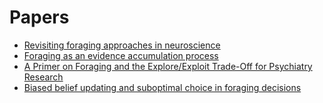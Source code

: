 # Papers
- [Revisiting foraging approaches in neuroscience](https://link.springer.com/article/10.3758/s13415-018-00682-z)
- [Foraging as an evidence accumulation process](https://journals.plos.org/ploscompbiol/article?id=10.1371/journal.pcbi.1007060)
- [A Primer on Foraging and the Explore/Exploit Trade-Off for Psychiatry Research](https://www.nature.com/articles/npp2017108)
- [Biased belief updating and suboptimal choice in foraging decisions](https://www.biorxiv.org/content/10.1101/713941v2)
